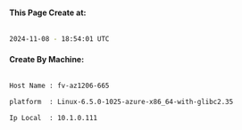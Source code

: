 
   
#### This Page Create at:

```bash

2024-11-08 - 18:54:01 UTC

```

#### Create By Machine:

```bash

Host Name : fv-az1206-665

platform  : Linux-6.5.0-1025-azure-x86_64-with-glibc2.35

Ip Local  : 10.1.0.111

```


